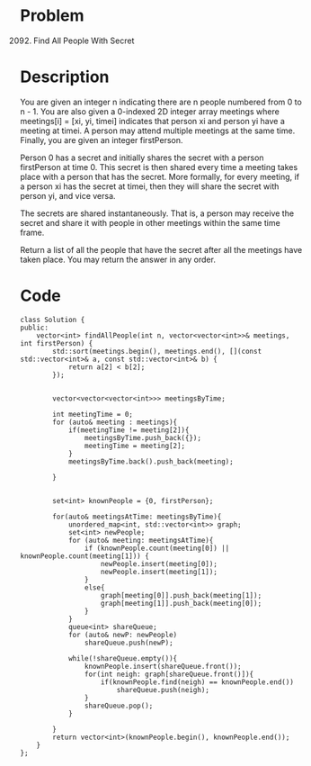 # Problem
2092. Find All People With Secret

# Description
You are given an integer n indicating there are n people numbered from 0 to n - 1. You are also given a 0-indexed 2D integer array meetings where meetings[i] = [xi, yi, timei] indicates that person xi and person yi have a meeting at timei. A person may attend multiple meetings at the same time. Finally, you are given an integer firstPerson.

Person 0 has a secret and initially shares the secret with a person firstPerson at time 0. This secret is then shared every time a meeting takes place with a person that has the secret. More formally, for every meeting, if a person xi has the secret at timei, then they will share the secret with person yi, and vice versa.

The secrets are shared instantaneously. That is, a person may receive the secret and share it with people in other meetings within the same time frame.

Return a list of all the people that have the secret after all the meetings have taken place. You may return the answer in any order.

# Code
```
class Solution {
public:
    vector<int> findAllPeople(int n, vector<vector<int>>& meetings, int firstPerson) {  
        std::sort(meetings.begin(), meetings.end(), [](const std::vector<int>& a, const std::vector<int>& b) {
            return a[2] < b[2];
        });


        vector<vector<vector<int>>> meetingsByTime;

        int meetingTime = 0;
        for (auto& meeting : meetings){
            if(meetingTime != meeting[2]){
                meetingsByTime.push_back({});
                meetingTime = meeting[2];
            }
            meetingsByTime.back().push_back(meeting);
            
        }
            
            
        set<int> knownPeople = {0, firstPerson};

        for(auto& meetingsAtTime: meetingsByTime){
            unordered_map<int, std::vector<int>> graph;
            set<int> newPeople;
            for (auto& meeting: meetingsAtTime){
                if (knownPeople.count(meeting[0]) || knownPeople.count(meeting[1])) {
                    newPeople.insert(meeting[0]);
                    newPeople.insert(meeting[1]);
                }
                else{
                    graph[meeting[0]].push_back(meeting[1]);
                    graph[meeting[1]].push_back(meeting[0]);
                }
            }
            queue<int> shareQueue;
            for (auto& newP: newPeople)
                shareQueue.push(newP);

            while(!shareQueue.empty()){
                knownPeople.insert(shareQueue.front());
                for(int neigh: graph[shareQueue.front()]){
                    if(knownPeople.find(neigh) == knownPeople.end())
                        shareQueue.push(neigh);
                }
                shareQueue.pop();
            }
            
        }
        return vector<int>(knownPeople.begin(), knownPeople.end());
    }
};
```
